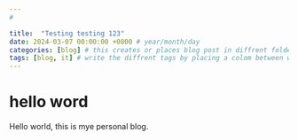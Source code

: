 ```yaml
---
# 

title:  "Testing testing 123"
date: 2024-03-07 00:00:00 +0800 # year/month/day
categories: [blog] # this creates or places blog post in diffrent folders
tags: [blog, it] # write the diffrent tags by placing a colom between words.
---
```


# hello word  

Hello world, this is mye personal blog.